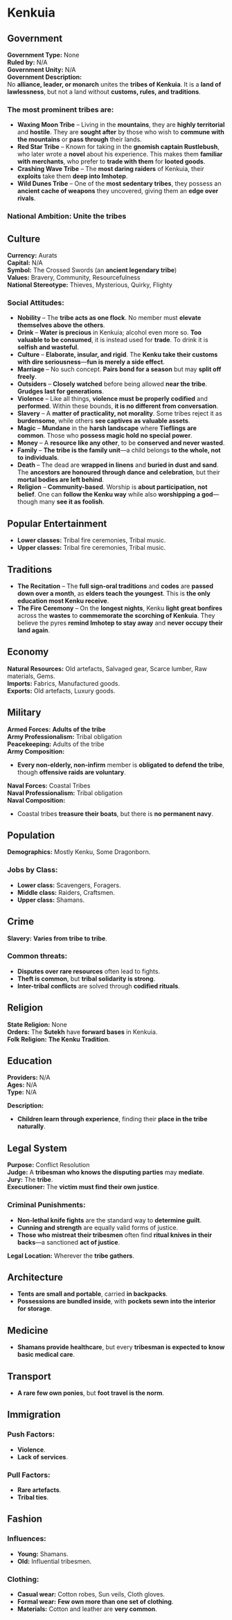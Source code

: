 # Kenkuia  

## Government  

**Government Type:** None  
**Ruled by:** N/A  
**Government Unity:** N/A  
**Government Description:**  
No **alliance, leader, or monarch** unites the **tribes of Kenkuia**. It is a **land of lawlessness**, but not a land without **customs, rules, and traditions**.  

### The most prominent tribes are:
- **Waxing Moon Tribe** – Living in the **mountains**, they are **highly territorial** and **hostile**. They are **sought after** by those who wish to **commune with the mountains** or **pass through** their lands.  
- **Red Star Tribe** – Known for taking in the **gnomish captain Rustlebush**, who later wrote a **novel** about his experience. This makes them **familiar with merchants**, who prefer to **trade with them** for **looted goods**.  
- **Crashing Wave Tribe** – The **most daring raiders** of Kenkuia, their **exploits** take them **deep into Imhotep**.  
- **Wild Dunes Tribe** – One of the **most sedentary tribes**, they possess an **ancient cache of weapons** they uncovered, giving them an **edge over rivals**.  

### **National Ambition:** Unite the tribes  

## Culture  

**Currency:** Aurats  
**Capital:** N/A  
**Symbol:** The Crossed Swords (an **ancient legendary tribe**)  
**Values:** Bravery, Community, Resourcefulness  
**National Stereotype:** Thieves, Mysterious, Quirky, Flighty  

### Social Attitudes:
- **Nobility** – The **tribe acts as one flock**. No member must **elevate themselves above the others**.  
- **Drink** – **Water is precious** in Kenkuia; alcohol even more so. **Too valuable to be consumed**, it is instead used for **trade**. To drink it is **selfish and wasteful**.  
- **Culture** – **Elaborate, insular, and rigid**. The **Kenku take their customs with dire seriousness**—**fun is merely a side effect**.  
- **Marriage** – No such concept. **Pairs bond for a season** but may **split off freely**.  
- **Outsiders** – **Closely watched** before being allowed **near the tribe**. **Grudges last for generations**.  
- **Violence** – Like all things, **violence must be properly codified** and **performed**. Within these bounds, **it is no different from conversation**.  
- **Slavery** – A **matter of practicality, not morality**. Some tribes reject it as **burdensome**, while others **see captives as valuable assets**.  
- **Magic** – **Mundane** in the **harsh landscape** where **Tieflings are common**. Those who **possess magic hold no special power**.  
- **Money** – A **resource like any other**, to be **conserved and never wasted**.  
- **Family** – **The tribe is the family unit**—a child belongs **to the whole, not to individuals**.  
- **Death** – The dead are **wrapped in linens** and **buried in dust and sand**. The **ancestors are honoured through dance and celebration**, but their **mortal bodies are left behind**.  
- **Religion** – **Community-based**. Worship is **about participation, not belief**. One can **follow the Kenku way** while also **worshipping a god**—though many **see it as foolish**.  

## Popular Entertainment  

- **Lower classes:** Tribal fire ceremonies, Tribal music.  
- **Upper classes:** Tribal fire ceremonies, Tribal music.  

## Traditions  

- **The Recitation** – The **full sign-oral traditions** and **codes** are **passed down over a month**, as **elders teach the youngest**. This is **the only education most Kenku receive**.  
- **The Fire Ceremony** – On the **longest nights**, Kenku **light great bonfires** across the **wastes** to **commemorate the scorching of Kenkuia**. They believe the pyres **remind Imhotep to stay away** and **never occupy their land again**.  

## Economy  

**Natural Resources:** Old artefacts, Salvaged gear, Scarce lumber, Raw materials, Gems.  
**Imports:** Fabrics, Manufactured goods.  
**Exports:** Old artefacts, Luxury goods.  

## Military  

**Armed Forces:** **Adults of the tribe**  
**Army Professionalism:** Tribal obligation  
**Peacekeeping:** Adults of the tribe  
**Army Composition:**  
- **Every non-elderly, non-infirm** member is **obligated to defend the tribe**, though **offensive raids are voluntary**.  

**Naval Forces:** Coastal Tribes  
**Naval Professionalism:** Tribal obligation  
**Naval Composition:**  
- Coastal tribes **treasure their boats**, but there is **no permanent navy**.  

## Population  

**Demographics:** Mostly Kenku, Some Dragonborn.  

### Jobs by Class:
- **Lower class:** Scavengers, Foragers.  
- **Middle class:** Raiders, Craftsmen.  
- **Upper class:** Shamans.  

## Crime  

**Slavery:** **Varies from tribe to tribe**.  

### Common threats:
- **Disputes over rare resources** often lead to fights.  
- **Theft is common**, but **tribal solidarity is strong**.  
- **Inter-tribal conflicts** are solved through **codified rituals**.  

## Religion  

**State Religion:** None  
**Orders:** The **Sutekh** have **forward bases** in Kenkuia.  
**Folk Religion:** **The Kenku Tradition**.  

## Education  

**Providers:** N/A  
**Ages:** N/A  
**Type:** N/A  

**Description:**  
- **Children learn through experience**, finding their **place in the tribe naturally**.  

## Legal System  

**Purpose:** Conflict Resolution  
**Judge:** A **tribesman who knows the disputing parties** may **mediate**.  
**Jury:** The **tribe**.  
**Executioner:** The **victim must find their own justice**.  

### Criminal Punishments:
- **Non-lethal knife fights** are the standard way to **determine guilt**.  
- **Cunning and strength** are equally valid forms of justice.  
- **Those who mistreat their tribesmen** often find **ritual knives in their backs**—a sanctioned **act of justice**.  

**Legal Location:** Wherever the **tribe gathers**.  

## Architecture  

- **Tents are small and portable**, carried **in backpacks**.  
- **Possessions are bundled inside**, with **pockets sewn into the interior for storage**.  

## Medicine  

- **Shamans provide healthcare**, but every **tribesman is expected to know basic medical care**.  

## Transport  

- **A rare few own ponies**, but **foot travel is the norm**.  

## Immigration  

### Push Factors:
- **Violence**.  
- **Lack of services**.  

### Pull Factors:
- **Rare artefacts**.  
- **Tribal ties**.  

## Fashion  

### Influences:
- **Young:** Shamans.  
- **Old:** Influential tribesmen.  

### Clothing:
- **Casual wear:** Cotton robes, Sun veils, Cloth gloves.  
- **Formal wear:** **Few own more than one set of clothing**.  
- **Materials:** Cotton and leather are **very common**.  
